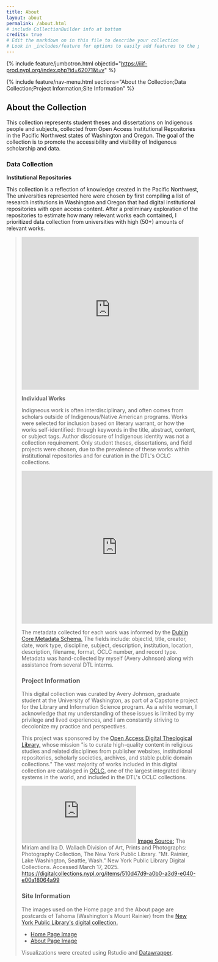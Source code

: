 ```yaml
---
title: About
layout: about
permalink: /about.html
# include CollectionBuilder info at bottom
credits: true
# Edit the markdown on in this file to describe your collection
# Look in _includes/feature for options to easily add features to the page
---
```


{% include feature/jumbotron.html objectid="https://iiif-prod.nypl.org/index.php?id=62071&t=v" %}

{% include feature/nav-menu.html sections="About the Collection;Data Collection;Project Information;Site Information" %}

## About the Collection
This collection represents student theses and dissertations on Indigenous people and subjects, collected from Open Access Institutional Repositories in the Pacific Northwest states of Washington and Oregon. The goal of the collection is to promote the accessibility and visibility of Indigenous scholarship and data. 


### Data Collection
**Institutional Repositories**

This collection is a reflection of knowledge created in the Pacific Northwest, 
The universities represented here were chosen by first compiling a list of research institutions in Washington and Oregon that had digital institutional repositories with open access content. After a preliminary exploration of the repositories to estimate how many relevant works each contained, I prioritized data collection from universities with high (50+) amounts of relevant works.



> <iframe title="Number of Works by University" aria-label="Pie Chart" id="datawrapper-chart-xpNTB" src="https://datawrapper.dwcdn.net/xpNTB/6/" scrolling="no" frameborder="0" style="width: 0; min-width: 100% !important; border: none;" height="400" data-external="1"></iframe><script type="text/javascript">!function(){"use strict";window.addEventListener("message",(function(a){if(void 0!==a.data["datawrapper-height"]){var e=document.querySelectorAll("iframe");for(var t in a.data["datawrapper-height"])for(var r,i=0;r=e[i];i++)if(r.contentWindow===a.source){var d=a.data["datawrapper-height"][t]+"px";r.style.height=d}}}))}();
</script>



**Individual Works**

Indigneous work is often interdisciplinary, and often comes from scholars outside of Indigenous/Native American programs. Works were selected for inclusion based on literary warrant, or how the works self-identified: through keywords in the title, abstract, content, or subject tags. Author disclosure of Indigenous identity was not a collection requirement. Only student theses, dissertations, and field projects were chosen, due to the prevalence of these works within institutional repositories and for curation in the DTL's OCLC collections.


 <iframe title="Indigenous Knowledge is Interdisciplinary  " aria-label="Bar Chart" id="datawrapper-chart-a84Dh" src="https://datawrapper.dwcdn.net/a84Dh/8/" scrolling="no" frameborder="0" style="border: none;" width="500" height="400" data-external="1"></iframe>
 

The metadata collected for each work was informed by the [Dublin Core Metadata Schema.](https://www.dublincore.org/about/) The fields include: objectid, title, creator, date, work type, discipline, subject, description, institution, location, description, filename, format, OCLC number, and record type. Metadata was hand-collected by myself (Avery Johnson) along with assistance from several DTL interns.



### Project Information 

This digital collection was curated by Avery Johnson, graduate student at the University of Washington, as part of a Capstone project for the Library and Information Science program. As a white woman, I acknowledge that my understanding of these issues is limited by my privilege and lived experiences, and I am constantly striving to decolonize my practice and perspectives.

This project was sponsored by the [Open Access Digital Theological Library,](https://libguides.thedtl.org/oadtl/about) whose mission "is to curate high-quality content in religious studies and related disciplines from publisher websites, institutional repositories, scholarly societies, archives, and stable public domain collections." The vast majority of works included in this digital collection are cataloged in [OCLC,](https://www.oclc.org/en/worldcat.html) one of the largest integrated library systems in the world, and included in the DTL's OCLC collections.


![Postcard of Tahoma/Mount Rainier and Lake Washington, Seattle](https://iiif-prod.nypl.org/index.php?id=68896&t=g) 
[Image Source:](https://digitalcollections.nypl.org/items/510d47d9-a0b0-a3d9-e040-e00a18064a99) The Miriam and Ira D. Wallach Division of Art, Prints and Photographs: Photography Collection, The New York Public Library. "Mt. Rainier, Lake Washington, Seattle, Wash." New York Public Library Digital Collections. Accessed March 17, 2025. https://digitalcollections.nypl.org/items/510d47d9-a0b0-a3d9-e040-e00a18064a99



### Site Information
The images used on the Home page and the About page are postcards of Tahoma (Washington's Mount Rainier) from the [New York Public Library's digital collection.](https://digitalcollections.nypl.org/)

- [Home Page Image](https://digitalcollections.nypl.org/items/510d47d9-9a77-a3d9-e040-e00a18064a99)
- [About Page Image](https://digitalcollections.nypl.org/items/510d47d9-9b63-a3d9-e040-e00a18064a99) 

Visualizations were created using Rstudio and [Datawrapper](https://www.datawrapper.de/).
